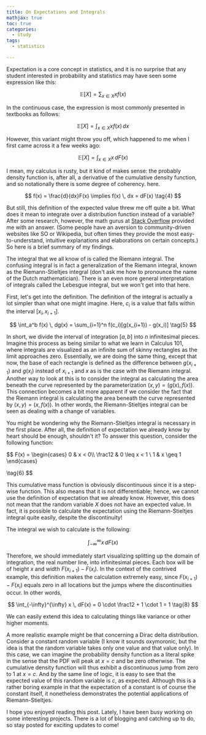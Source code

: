 ```yaml
---
title: On Expectations and Integrals
mathjax: true
toc: true
categories:
  - study
tags:
  - statistics

---
```


Expectation is a core concept in statistics, and it is no surprise that any student interested in probability and statistics may have seen some expression like this:


$$
\mathbb{E}[X] = \sum_{x \in X} x f(x) \tag{1}
$$


In the continuous case, the expression is most commonly presented in textbooks as follows:


$$
\mathbb{E}[X] = \int_{x \in X} x f(x) \, dx \tag{2}
$$


However, this variant might throw you off, which happened to me when I first came across it a few weeks ago:


$$
\mathbb{E}[X] = \int_{x \in X} x \,dF(x) \tag{3}
$$


I mean, my calculus is rusty, but it kind of makes sense: the probably density function is, after all, a derivative of the cumulative density function, and so notationally there is some degree of coherency. here.


$$
f(x) = \frac{d}{dx}F(x) \implies f(x) \, dx = dF(x) \tag{4}
$$


But still, this definition of the expected value threw me off quite a bit. What does it mean to integrate over a distribution function instead of a variable? After some research, however, the math gurus at [Stack Overflow](https://math.stackexchange.com/questions/380785/what-does-it-mean-to-integrate-with-respect-to-the-distribution-function) provided me with an answer. (Some people have an aversion to community-driven websites like SO or Wikipedia, but often times they provide the most easy-to-understand, intuitive explanations and elaborations on certain concepts.) So here is a brief summary of my findings. 

The integral that we all know of is called the Riemann integral. The confusing integral is in fact a generalization of the Riemann integral, known as the Riemann-Stieltjes integral (don't ask me how to pronounce the name of the Dutch mathematician). There is an even more general interpretation of integrals called the Lebesgue integral, but we won't get into that here. 

First, let's get into the definition. The definition of the integral is actually a lot simpler than what one might imagine. Here, $c_i$ is a value that falls within the interval $[x_i, x_{i+1}]$. 


$$
\int_a^b f(x) \, dg(x) = \sum_{i=1}^n f(c_i)[g(x_{i+1}) - g(x_i)] \tag{5}
$$


In short, we divide the interval of integration $[a, b]$ into $n$ infinitesimal pieces. Imagine this process as being similar to what we learn in Calculus 101, where integrals are visualized as an infinite sum of skinny rectangles as the limit approaches zero. Essentially, we are doing the same thing, except that now, the base of each rectangle is defined as the difference between $g(x_{i+1})$ and $g(x_i)$ instead of $x_{i+1}$ and $x$ as is the case with the Riemann integral. Another way to look at this is to consider the integral as calculating the area beneath the curve represented by the parameterization $(x, y) = (g(x), f(x))$. This connection becomes a bit more apparent if we consider the fact that the Riemann integral is calculating the area beneath the curve represented by $(x, y) = (x, f(x))$. In other words, the Riemann-Stieltjes integral can be seen as dealing with a change of variables.

You might be wondering why the Riemann-Stieltjes integral is necessary in the first place. After all, the definition of expectation we already know by heart should be enough, shouldn't it? To answer this question, consider the following  function:


$$
F(x) = 
\begin{cases}
0 & x < 0\\\ 
\frac12 & 0 \leq x < 1 \\
1 & x \geq 1
\end{cases}

\tag{6}
$$


This cumulative mass function is obviously discontinuous since it is a step-wise function. This also means that it is not differentiable; hence, we cannot use the definition of expectation that we already know. However, this does not mean that the random variable $X$ does not have an expected value. In fact, it is possible to calculate the expectation using the Riemann-Stieltjes integral quite easily, despite the discontinuity!

The integral we wish to calculate is the following:


$$
\int_{-\infty}^{\infty} x \, dF(x) \tag{7}
$$


Therefore, we should immediately start visualizing splitting up the domain of integration, the real number line, into infinitesimal pieces. Each box will be of height $x$ and width $F(x_{i+1}) - F(x_i)$. In the context of the contrived example, this definition makes the calculation extremely easy, since  $F(x_{i+1}) - F(x_i)$ equals zero in all locations but the jumps where the discontinuities occur. In other words,


$$
\int_{-\infty}^{\infty} x \, dF(x) = 0 \cdot \frac12 + 1 \cdot 1 = 1 \tag{8}
$$


We can easily extend this idea to calculating things like variance or other higher moments. 

A more realistic example might be that concerning a Dirac delta distribution. Consider a constant random variable (I know it sounds oxymoronic, but the idea is that the random variable takes only one value and that value only). In this case, we can imagine the probability density function as a literal spike in the sense that the PDF will peak at $x=c$ and be zero otherwise. The cumulative density function will thus exhibit a discontinuous jump from zero to 1 at $x=c$. And by the same line of logic, it is easy to see that the expected value of this random variable is $c$, as expected. Although this is a rather boring example in that the expectation of a constant is of course the constant itself, it nonetheless demonstrates the potential applications of Riemann-Stieltjes.

I hope you enjoyed reading this post. Lately, I have been busy working on some interesting projects. There is a lot of blogging and catching up to do, so stay posted for exciting updates to come!